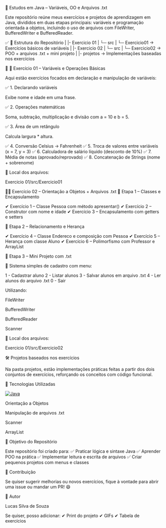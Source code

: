 🚀 Estudos em Java – Variáveis, OO e Arquivos .txt

Este repositório reúne meus exercícios e projetos de aprendizagem em Java, divididos em duas etapas principais: variáveis e programação orientada a objetos, incluindo o uso de arquivos com FileWriter, BufferedWriter e BufferedReader.

✅ 📁 Estrutura do Repositório
|
|- Exercicio 01
|   └─ src
|      └─ Exercicio01  → Exercícios básicos de variáveis
|
|- Exercicio 02
|   └─ src
|      └─ Exercicio02  → POO + arquivos .txt + mini projeto
|
|- projetos            → Implementações baseadas nos exercícios

🧩 🚀 Exercício 01 – Variáveis e Operações Básicas

Aqui estão exercícios focados em declaração e manipulação de variáveis:

✅ 1. Declarando variáveis

Exibe nome e idade em uma frase.

✅ 2. Operações matemáticas

Soma, subtração, multiplicação e divisão com a = 10 e b = 5.

✅ 3. Área de um retângulo

Calcula largura * altura.

✅ 4. Conversão Celsius → Fahrenheit
✅ 5. Troca de valores entre variáveis (x = 7, y = 3)
✅ 6. Calculadora de salário líquido (desconto de 10%)
✅ 7. Média de notas (aprovado/reprovado)
✅ 8. Concatenação de Strings (nome + sobrenome)

📍 Local dos arquivos:

Exercicio 01/src/Exercicio01

🧠💡 Exercício 02 – Orientação a Objetos + Arquivos .txt
🔹 Etapa 1 – Classes e Encapsulamento

✔ Exercício 1 – Classe Pessoa com método apresentar()
✔ Exercício 2 – Construtor com nome e idade
✔ Exercício 3 – Encapsulamento com getters e setters

🔹 Etapa 2 – Relacionamento e Herança

✔ Exercício 4 – Classe Endereco e composição com Pessoa
✔ Exercício 5 – Herança com classe Aluno
✔ Exercício 6 – Polimorfismo com Professor e ArrayList

🔹 Etapa 3 – Mini Projeto com .txt

📌 Sistema simples de cadastro com menu:

1 - Cadastrar aluno
2 - Listar alunos
3 - Salvar alunos em arquivo .txt
4 - Ler alunos do arquivo .txt
0 - Sair


Utilizando:

FileWriter

BufferedWriter

BufferedReader

Scanner

📍 Local dos arquivos:

Exercicio 01/src/Exercicio02

🛠️ Projetos baseados nos exercícios

Na pasta projetos, estão implementações práticas feitas a partir dos dois conjuntos de exercícios, reforçando os conceitos com código funcional.

📌 Tecnologias Utilizadas

[![Java](https://img.shields.io/badge/Java-23-yellow)](https://www.oracle.com/br/java/technologies/downloads/)

Orientação a Objetos

Manipulação de arquivos .txt

Scanner

ArrayList

🎯 Objetivo do Repositório

Este repositório foi criado para:
✅ Praticar lógica e sintaxe Java
✅ Aprender POO na prática
✅ Implementar leitura e escrita de arquivos
✅ Criar pequenos projetos com menus e classes

🤝 Contribuição

Se quiser sugerir melhorias ou novos exercícios, fique à vontade para abrir uma issue ou mandar um PR! 😄

📢 Autor

Lucas Silva de Souza

Se quiser, posso adicionar:
✔ Print do projeto
✔ GIFs
✔ Tabela de exercícios
